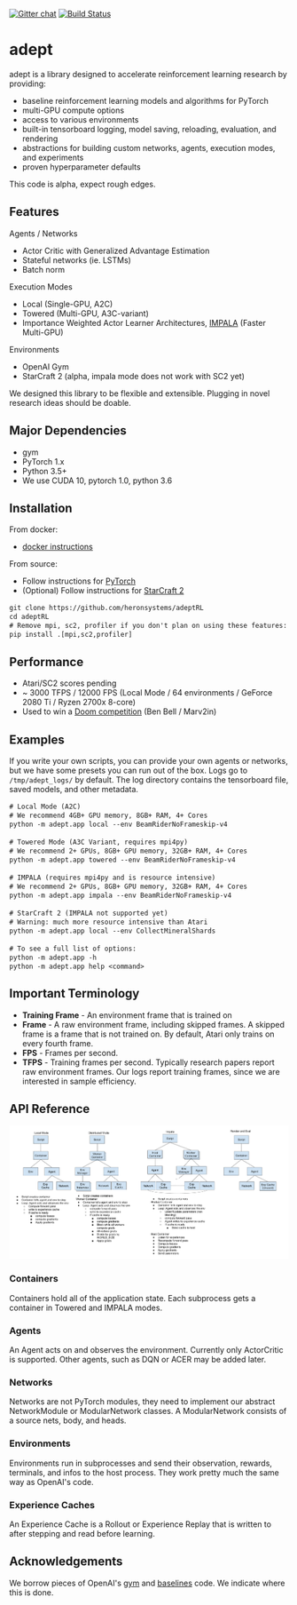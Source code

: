 [![Gitter chat](https://badges.gitter.im/adeptRL.png)](https://gitter.im/adeptRL/Lobby)
[![Build Status](http://ci.heronsystems.com:12345/buildStatus/icon?job=adeptRL/master)](http://ci.heronsystems.com:12345/job/adeptRL/job/master/)
# adept

adept is a library designed to accelerate reinforcement learning research by providing:
* baseline reinforcement learning models and algorithms for PyTorch
* multi-GPU compute options
* access to various environments
* built-in tensorboard logging, model saving, reloading, evaluation, and rendering
* abstractions for building custom networks, agents, execution modes, and experiments
* proven hyperparameter defaults

This code is alpha, expect rough edges.

## Features
Agents / Networks
* Actor Critic with Generalized Advantage Estimation
* Stateful networks (ie. LSTMs)
* Batch norm

Execution Modes
* Local (Single-GPU, A2C)
* Towered (Multi-GPU, A3C-variant)
* Importance Weighted Actor Learner Architectures, 
[IMPALA](https://arxiv.org/pdf/1802.01561.pdf) (Faster Multi-GPU)

Environments
* OpenAI Gym
* StarCraft 2 (alpha, impala mode does not work with SC2 yet)

We designed this library to be flexible and extensible. Plugging in novel 
research ideas should be doable.

## Major Dependencies
* gym
* PyTorch 1.x
* Python 3.5+
* We use CUDA 10, pytorch 1.0, python 3.6

## Installation
From docker:
* [docker instructions](./docker/)

From source:
* Follow instructions for [PyTorch](https://pytorch.org/)
* (Optional) Follow instructions for 
[StarCraft 2](https://github.com/Blizzard/s2client-proto#downloads)

```
git clone https://github.com/heronsystems/adeptRL
cd adeptRL
# Remove mpi, sc2, profiler if you don't plan on using these features:
pip install .[mpi,sc2,profiler]
```

## Performance
* Atari/SC2 scores pending
* ~ 3000 TFPS / 12000 FPS (Local Mode / 64 environments / GeForce 2080 Ti / 
Ryzen 2700x 8-core)
* Used to win a 
[Doom competition](http://vizdoom.cs.put.edu.pl/competition-cig-2018/competition-results) 
(Ben Bell / Marv2in)

## Examples
If you write your own scripts, you can provide your own agents or networks, but 
we have some presets you can run out of the box. Logs go to 
`/tmp/adept_logs/` by default. The log directory contains the tensorboard 
file, saved models, and other metadata.

```
# Local Mode (A2C)
# We recommend 4GB+ GPU memory, 8GB+ RAM, 4+ Cores
python -m adept.app local --env BeamRiderNoFrameskip-v4

# Towered Mode (A3C Variant, requires mpi4py)
# We recommend 2+ GPUs, 8GB+ GPU memory, 32GB+ RAM, 4+ Cores
python -m adept.app towered --env BeamRiderNoFrameskip-v4

# IMPALA (requires mpi4py and is resource intensive)
# We recommend 2+ GPUs, 8GB+ GPU memory, 32GB+ RAM, 4+ Cores
python -m adept.app impala --env BeamRiderNoFrameskip-v4

# StarCraft 2 (IMPALA not supported yet)
# Warning: much more resource intensive than Atari
python -m adept.app local --env CollectMineralShards

# To see a full list of options:
python -m adept.app -h
python -m adept.app help <command>
```
## Important Terminology
* **Training Frame** - An environment frame that is trained on
* **Frame** - A raw environment frame, including skipped frames. A skipped 
frame is a frame that is not trained on. By default, Atari only trains on 
every fourth frame.
* **FPS** - Frames per second.
* **TFPS** - Training frames per second.
Typically research papers report raw environment frames. Our logs report 
training frames, since we are interested in sample efficiency.

## API Reference
![architecture](images/architecture.png)
### Containers
Containers hold all of the application state. Each subprocess gets a container 
in Towered and IMPALA modes.
### Agents
An Agent acts on and observes the environment.
Currently only ActorCritic is supported. Other agents, such as DQN or ACER may 
be added later.
### Networks
Networks are not PyTorch modules, they need to implement our abstract 
NetworkModule or ModularNetwork classes. A ModularNetwork consists of a 
source nets, body, and heads.
### Environments
Environments run in subprocesses and send their observation, rewards,
terminals, and infos to the host process. They work pretty much the same way as 
OpenAI's code.
### Experience Caches
An Experience Cache is a Rollout or Experience Replay that is written to after 
stepping and read before learning.

## Acknowledgements
We borrow pieces of OpenAI's [gym](https://github.com/openai/gym) and 
[baselines](https://github.com/openai/baselines) code. We indicate where this
 is done.
